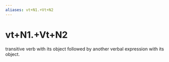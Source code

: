 ```yaml
---
aliases: vt+N1.+Vt+N2
---
```

# vt+N1.+Vt+N2

transitive verb with its object followed by another verbal expression with its object.